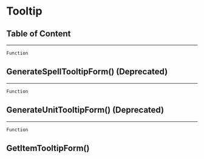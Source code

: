 Tooltip
=======

Table of Content
---------------- 

<!-- toc -->

------------------------------------------------------------------------

`Function`

GenerateSpellTooltipForm() (Deprecated)
---------------------------------------

------------------------------------------------------------------------

`Function`

GenerateUnitTooltipForm() (Deprecated)
--------------------------------------

------------------------------------------------------------------------

`Function`

GetItemTooltipForm()
--------------------
